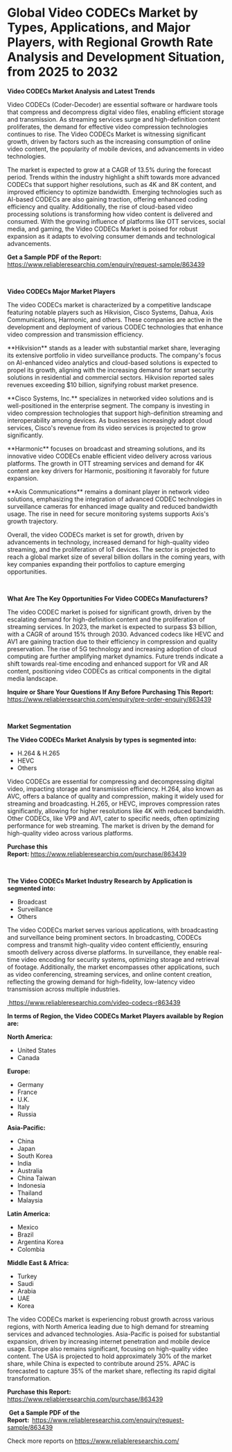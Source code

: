 <p><h1>Global Video CODECs Market by Types, Applications, and Major Players, with Regional Growth Rate Analysis and Development Situation, from 2025 to 2032</h1></p><p><strong>Video CODECs Market Analysis and Latest Trends</strong></p>
<p><p>Video CODECs (Coder-Decoder) are essential software or hardware tools that compress and decompress digital video files, enabling efficient storage and transmission. As streaming services surge and high-definition content proliferates, the demand for effective video compression technologies continues to rise. The Video CODECs Market is witnessing significant growth, driven by factors such as the increasing consumption of online video content, the popularity of mobile devices, and advancements in video technologies.</p><p>The market is expected to grow at a CAGR of 13.5% during the forecast period. Trends within the industry highlight a shift towards more advanced CODECs that support higher resolutions, such as 4K and 8K content, and improved efficiency to optimize bandwidth. Emerging technologies such as AI-based CODECs are also gaining traction, offering enhanced coding efficiency and quality. Additionally, the rise of cloud-based video processing solutions is transforming how video content is delivered and consumed. With the growing influence of platforms like OTT services, social media, and gaming, the Video CODECs Market is poised for robust expansion as it adapts to evolving consumer demands and technological advancements.</p></p>
<p><strong>Get a Sample PDF of the Report:&nbsp;</strong> <a href="https://www.reliableresearchiq.com/enquiry/request-sample/863439?utm_campaign=1834&utm_medium=2&utm_source=Github&utm_content=ia&utm_term=11022025&utm_id=video-codecs">https://www.reliableresearchiq.com/enquiry/request-sample/863439</a></p>
<p>&nbsp;</p>
<p><strong>Video CODECs Major Market Players</strong></p>
<p><p>The video CODECs market is characterized by a competitive landscape featuring notable players such as Hikvision, Cisco Systems, Dahua, Axis Communications, Harmonic, and others. These companies are active in the development and deployment of various CODEC technologies that enhance video compression and transmission efficiency.</p><p>**Hikvision** stands as a leader with substantial market share, leveraging its extensive portfolio in video surveillance products. The company's focus on AI-enhanced video analytics and cloud-based solutions is expected to propel its growth, aligning with the increasing demand for smart security solutions in residential and commercial sectors. Hikvision reported sales revenues exceeding $10 billion, signifying robust market presence.</p><p>**Cisco Systems, Inc.** specializes in networked video solutions and is well-positioned in the enterprise segment. The company is investing in video compression technologies that support high-definition streaming and interoperability among devices. As businesses increasingly adopt cloud services, Cisco's revenue from its video services is projected to grow significantly.</p><p>**Harmonic** focuses on broadcast and streaming solutions, and its innovative video CODECs enable efficient video delivery across various platforms. The growth in OTT streaming services and demand for 4K content are key drivers for Harmonic, positioning it favorably for future expansion.</p><p>**Axis Communications** remains a dominant player in network video solutions, emphasizing the integration of advanced CODEC technologies in surveillance cameras for enhanced image quality and reduced bandwidth usage. The rise in need for secure monitoring systems supports Axis's growth trajectory.</p><p>Overall, the video CODECs market is set for growth, driven by advancements in technology, increased demand for high-quality video streaming, and the proliferation of IoT devices. The sector is projected to reach a global market size of several billion dollars in the coming years, with key companies expanding their portfolios to capture emerging opportunities.</p></p>
<p>&nbsp;</p>
<p><strong>What Are The Key Opportunities For Video CODECs Manufacturers?</strong></p>
<p><p>The video CODEC market is poised for significant growth, driven by the escalating demand for high-definition content and the proliferation of streaming services. In 2023, the market is expected to surpass $3 billion, with a CAGR of around 15% through 2030. Advanced codecs like HEVC and AV1 are gaining traction due to their efficiency in compression and quality preservation. The rise of 5G technology and increasing adoption of cloud computing are further amplifying market dynamics. Future trends indicate a shift towards real-time encoding and enhanced support for VR and AR content, positioning video CODECs as critical components in the digital media landscape.</p></p>
<p><strong>Inquire or Share Your Questions If Any Before Purchasing This Report:</strong> <a href="https://www.reliableresearchiq.com/enquiry/pre-order-enquiry/863439?utm_campaign=1834&utm_medium=2&utm_source=Github&utm_content=ia&utm_term=11022025&utm_id=video-codecs">https://www.reliableresearchiq.com/enquiry/pre-order-enquiry/863439</a></p>
<p>&nbsp;</p>
<p><strong>Market Segmentation</strong></p>
<p><strong>The Video CODECs Market Analysis by types is segmented into:</strong></p>
<p><ul><li>H.264 & H.265</li><li>HEVC</li><li>Others</li></ul></p>
<p><p>Video CODECs are essential for compressing and decompressing digital video, impacting storage and transmission efficiency. H.264, also known as AVC, offers a balance of quality and compression, making it widely used for streaming and broadcasting. H.265, or HEVC, improves compression rates significantly, allowing for higher resolutions like 4K with reduced bandwidth. Other CODECs, like VP9 and AV1, cater to specific needs, often optimizing performance for web streaming. The market is driven by the demand for high-quality video across various platforms.</p></p>
<p><strong>Purchase this Report:&nbsp;</strong><a href="https://www.reliableresearchiq.com/purchase/863439?utm_campaign=1834&utm_medium=2&utm_source=Github&utm_content=ia&utm_term=11022025&utm_id=video-codecs">https://www.reliableresearchiq.com/purchase/863439</a></p>
<p>&nbsp;</p>
<p><strong>The Video CODECs Market Industry Research by Application is segmented into:</strong></p>
<p><ul><li>Broadcast</li><li>Surveillance</li><li>Others</li></ul></p>
<p><p>The video CODECs market serves various applications, with broadcasting and surveillance being prominent sectors. In broadcasting, CODECs compress and transmit high-quality video content efficiently, ensuring smooth delivery across diverse platforms. In surveillance, they enable real-time video encoding for security systems, optimizing storage and retrieval of footage. Additionally, the market encompasses other applications, such as video conferencing, streaming services, and online content creation, reflecting the growing demand for high-fidelity, low-latency video transmission across multiple industries.</p></p>
<p><a href="https://www.reliableresearchiq.com/video-codecs-r863439?utm_campaign=1834&utm_medium=2&utm_source=Github&utm_content=ia&utm_term=11022025&utm_id=video-codecs">&nbsp;https://www.reliableresearchiq.com/video-codecs-r863439</a></p>
<p><strong>In terms of Region, the Video CODECs Market Players available by Region are:</strong></p>
<p>
    <p> <strong> North America: </strong>
        <ul>
            <li>United States</li>
            <li>Canada</li>
        </ul>
        </p> 
    <p> <strong> Europe: </strong>
        <ul>
            <li>Germany</li>
            <li>France</li>
            <li>U.K.</li>
            <li>Italy</li>
            <li>Russia</li>
        </ul>
        </p> 
    <p> <strong> Asia-Pacific: </strong>
        <ul>
            <li>China</li>
            <li>Japan</li>
            <li>South Korea</li>
            <li>India</li>
            <li>Australia</li>
            <li>China Taiwan</li>
            <li>Indonesia</li>
            <li>Thailand</li>
            <li>Malaysia</li>
        </ul>
        </p> 
    <p> <strong> Latin America: </strong>
        <ul>
            <li>Mexico</li>
            <li>Brazil</li>
            <li>Argentina Korea</li>
            <li>Colombia</li>
        </ul>
        </p> 
    <p> <strong> Middle East & Africa: </strong>
        <ul>
            <li>Turkey</li>
            <li>Saudi</li>
            <li>Arabia</li>
            <li>UAE</li>
            <li>Korea</li>
        </ul>
    </p>
    </p>
<p><p>The video CODECs market is experiencing robust growth across various regions, with North America leading due to high demand for streaming services and advanced technologies. Asia-Pacific is poised for substantial expansion, driven by increasing internet penetration and mobile device usage. Europe also remains significant, focusing on high-quality video content. The USA is projected to hold approximately 30% of the market share, while China is expected to contribute around 25%. APAC is forecasted to capture 35% of the market share, reflecting its rapid digital transformation.</p></p>
<p><strong>Purchase this Report: </strong><a href="https://www.reliableresearchiq.com/purchase/863439?utm_campaign=1834&utm_medium=2&utm_source=Github&utm_content=ia&utm_term=11022025&utm_id=video-codecs">https://www.reliableresearchiq.com/purchase/863439</a></p>
<p>&nbsp;<strong>Get a Sample PDF of the Report:&nbsp;&nbsp;</strong><a href="https://www.reliableresearchiq.com/enquiry/request-sample/863439?utm_campaign=1834&utm_medium=2&utm_source=Github&utm_content=ia&utm_term=11022025&utm_id=video-codecs">https://www.reliableresearchiq.com/enquiry/request-sample/863439</a></p>
<p><strong></strong></p>
<p>Check more reports on <a href="https://www.reliableresearchiq.com/?utm_campaign=1834&utm_medium=2&utm_source=Github&utm_content=ia&utm_term=11022025&utm_id=video-codecs">https://www.reliableresearchiq.com/</a></p>